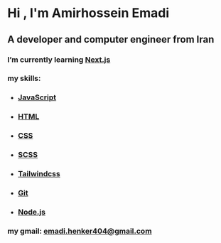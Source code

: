 # Hi , I'm Amirhossein Emadi
## A developer and computer engineer from Iran
### I’m currently learning [Next.js](https://nextjs.org)
### my skills: 
- ### [JavaScript](https://developer.mozilla.org/en-US/docs/Web/JavaScript)
- ### [HTML](https://developer.mozilla.org/en-US/docs/Web/HTML)
- ### [CSS](https://developer.mozilla.org/en-US/docs/Web/CSS)
- ### [SCSS](https://sass-lang.com/documentation/syntax)
- ### [Tailwindcss](https://tailwindcss.com)
- ### [Git](https://git-scm.com)
- ### [Node.js](https://nodejs.org/en)
### my gmail: **emadi.henker404@gmail.com**

